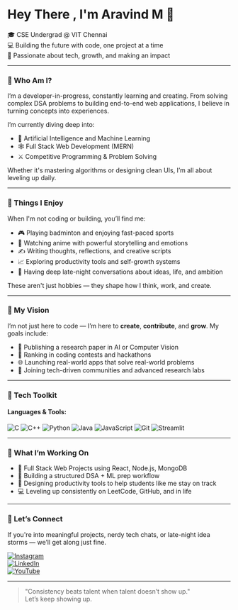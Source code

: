 # Hey There , I'm Aravind M 👋

🎓 CSE Undergrad @ VIT Chennai  
💻 Building the future with code, one project at a time  
🌌 Passionate about tech, growth, and making an impact

---

### 🌱 Who Am I?

I’m a developer-in-progress, constantly learning and creating. From solving complex DSA problems to building end-to-end web applications, I believe in turning concepts into experiences.

I’m currently diving deep into:
- 🧠 Artificial Intelligence and Machine Learning  
- 🕸️ Full Stack Web Development (MERN)  
- ⚔️ Competitive Programming & Problem Solving

Whether it's mastering algorithms or designing clean UIs, I’m all about leveling up daily.

---

### 🧩 Things I Enjoy

When I'm not coding or building, you’ll find me:
- 🎮 Playing badminton and enjoying fast-paced sports  
- 🎥 Watching anime with powerful storytelling and emotions  
- ✍️ Writing thoughts, reflections, and creative scripts  
- 📈 Exploring productivity tools and self-growth systems  
- 🧠 Having deep late-night conversations about ideas, life, and ambition

These aren't just hobbies — they shape how I think, work, and create.

---

### 🎯 My Vision

I’m not just here to code — I’m here to **create**, **contribute**, and **grow**. My goals include:
- 📄 Publishing a research paper in AI or Computer Vision  
- 🥇 Ranking in coding contests and hackathons  
- 🌐 Launching real-world apps that solve real-world problems  
- 🧠 Joining tech-driven communities and advanced research labs

---

### 🧰 Tech Toolkit

#### Languages & Tools:
![C](https://img.shields.io/badge/-C-00599C?style=flat&logo=c)
![C++](https://img.shields.io/badge/-C++-00599C?style=flat&logo=c%2B%2B)
![Python](https://img.shields.io/badge/-Python-FFD43B?style=flat&logo=python&logoColor=blue)
![Java](https://img.shields.io/badge/-Java-007396?style=flat&logo=java)
![JavaScript](https://img.shields.io/badge/-JavaScript-F7DF1E?style=flat&logo=javascript&logoColor=black)
![Git](https://img.shields.io/badge/-Git-F05032?style=flat&logo=git)
![Streamlit](https://img.shields.io/badge/-Streamlit-FF4B4B?style=flat&logo=streamlit)

---

### 🚀 What I’m Working On

- 🔗 Full Stack Web Projects using React, Node.js, MongoDB  
- 🧠 Building a structured DSA + ML prep workflow  
- 📌 Designing productivity tools to help students like me stay on track  
- 💻 Leveling up consistently on LeetCode, GitHub, and in life

---

### 💬 Let’s Connect

If you're into meaningful projects, nerdy tech chats, or late-night idea storms — we’ll get along just fine.

[![Instagram](https://img.shields.io/badge/-Instagram-E4405F?style=flat&logo=instagram&logoColor=white)](https://www.instagram.com/yourusername)  
[![LinkedIn](https://img.shields.io/badge/-LinkedIn-0077B5?style=flat&logo=linkedin&logoColor=white)](https://www.linkedin.com/in/yourusername)  
[![YouTube](https://img.shields.io/badge/-YouTube-FF0000?style=flat&logo=youtube&logoColor=white)](https://www.youtube.com/@thesilentoath)

---

> "Consistency beats talent when talent doesn’t show up."  
> Let’s keep showing up.
